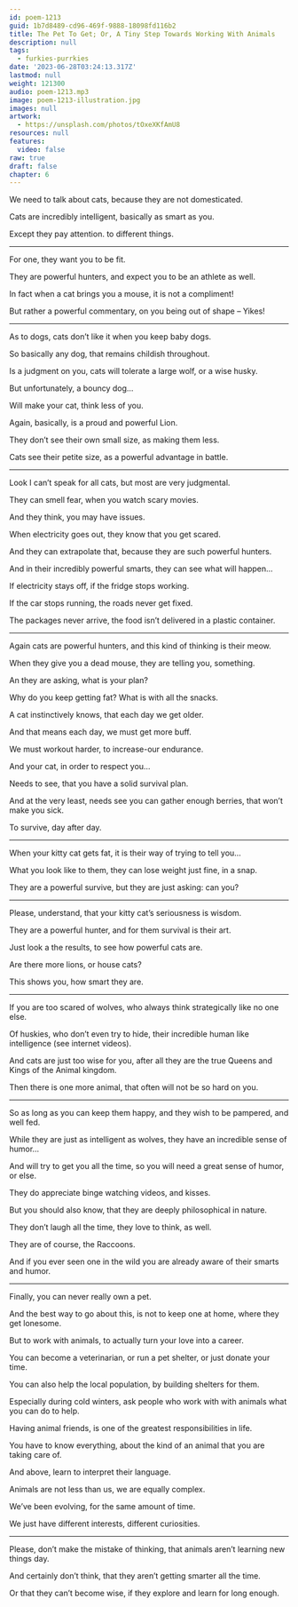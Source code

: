 ```yaml
---
id: poem-1213
guid: 1b7d8489-cd96-469f-9888-18098fd116b2
title: The Pet To Get; Or, A Tiny Step Towards Working With Animals
description: null
tags:
  - furkies-purrkies
date: '2023-06-28T03:24:13.317Z'
lastmod: null
weight: 121300
audio: poem-1213.mp3
image: poem-1213-illustration.jpg
images: null
artwork:
  - https://unsplash.com/photos/tOxeXKfAmU8
resources: null
features:
  video: false
raw: true
draft: false
chapter: 6
---
```


We need to talk about cats,
because they are not domesticated.

Cats are incredibly intelligent,
basically as smart as you.

Except they pay attention.
to different things.

---

For one,
they want you to be fit.

They are powerful hunters,
and expect you to be an athlete as well.

In fact when a cat brings you a mouse,
it is not a compliment!

But rather a powerful commentary,
on you being out of shape – Yikes!

---

As to dogs,
cats don’t like it when you keep baby dogs.

So basically any dog,
that remains childish throughout.

Is a judgment on you,
cats will tolerate a large wolf, or a wise husky.

But unfortunately,
a bouncy dog…

Will make your cat,
think less of you.

Again, basically,
is a proud and powerful Lion.

They don’t see their own small size,
as making them less.

Cats see their petite size,
as a powerful advantage in battle.

---

Look I can’t speak for all cats,
but most are very judgmental.

They can smell fear,
when you watch scary movies.

And they think,
you may have issues.

When electricity goes out,
they know that you get scared.

And they can extrapolate that,
because they are such powerful hunters.

And in their incredibly powerful smarts,
they can see what will happen…

If electricity stays off,
if the fridge stops working.

If the car stops running,
the roads never get fixed.

The packages never arrive,
the food isn’t delivered in a plastic container.

---

Again cats are powerful hunters,
and this kind of thinking is their meow.

When they give you a dead mouse,
they are telling you, something.

An they are asking,
what is your plan?

Why do you keep getting fat?
What is with all the snacks.

A cat instinctively knows,
that each day we get older.

And that means each day,
we must get more buff.

We must workout harder,
to increase-our endurance.

And your cat,
in order to respect you…

Needs to see,
that you have a solid survival plan.

And at the very least, needs see you can gather enough berries,
that won’t make you sick.

To survive,
day after day.

---

When your kitty cat gets fat,
it is their way of trying to tell you…

What you look like to them,
they can lose weight just fine, in a snap.

They are a powerful survive,
but they are just asking: can you?

---

Please, understand,
that your kitty cat’s seriousness is wisdom.

They are a powerful hunter,
and for them survival is their art.

Just look a the results,
to see how powerful cats are.

Are there more lions,
or house cats?

This shows you,
how smart they are.

---

If you are too scared of wolves,
who always think strategically like no one else.

Of huskies, who don’t even try to hide,
their incredible human like intelligence (see internet videos).

And cats are just too wise for you,
after all they are the true Queens and Kings of the Animal kingdom.

Then there is one more animal,
that often will not be so hard on you.

---

So as long as you can keep them happy,
and they wish to be pampered, and well fed.

While they are just as intelligent as wolves,
they have an incredible sense of humor…

And will try to get you all the time,
so you will need a great sense of humor, or else.

They do appreciate binge watching videos,
and kisses.

But you should also know,
that they are deeply philosophical in nature.

They don’t laugh all the time,
they love to think, as well.

They are of course,
the Raccoons.

And if you ever seen one in the wild
you are already aware of their smarts and humor.

---

Finally,
you can never really own a pet.

And the best way to go about this,
is not to keep one at home, where they get lonesome.

But to work with animals,
to actually turn your love into a career.

You can become a veterinarian,
or run a pet shelter, or just donate your time.

You can also help the local population,
by building shelters for them.

Especially during cold winters,
ask people who work with with animals what you can do to help.

Having animal friends,
is one of the greatest responsibilities in life.

You have to know everything,
about the kind of an animal that you are taking care of.

And above,
learn to interpret their language.

Animals are not less than us,
we are equally complex.

We’ve been evolving,
for the same amount of time.

We just have different interests,
different curiosities.

---

Please, don’t make the mistake of thinking,
that animals aren’t learning new things day.

And certainly don’t think,
that they aren’t getting smarter all the time.

Or that they can’t become wise,
if they explore and learn for long enough.
